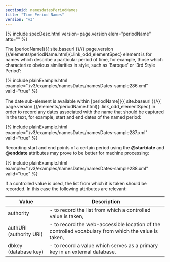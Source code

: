 ```yaml
---
sectionid: namesdatesPeriodNames
title: "Time Period Names"
version: "v3"
---
```






{% include specDesc.html version=page.version elem="periodName" atts="" %}



The [periodName]({{ site.baseurl }}/{{ page.version }}/elements/periodName.html){:.link_odd_elementSpec} element is for names which describe a particular
period of time, for example, those which characterize obvious similarities in style,
such as
‘Baroque’ or ‘3rd Style Period’:

{% include plainExample.html example="./v3/examples/namesDates/namesDates-sample286.xml" valid="true" %}


The date sub-element is available within [periodName]({{ site.baseurl }}/{{ page.version }}/elements/periodName.html){:.link_odd_elementSpec} in order to
record any dates associated with the name that should be captured in the text, for
example,
start and end dates of the named period:

{% include plainExample.html example="./v3/examples/namesDates/namesDates-sample287.xml" valid="true" %}

Recording start and end points of a certain period using the **@startdate** and
**@enddate** attributes may prove to be better for machine processing:

{% include plainExample.html example="./v3/examples/namesDates/namesDates-sample288.xml" valid="true" %}

If a controlled value is used, the list from which it is taken should be recorded.
In this
case the following attributes are relevant:

<table class="table table-striped table-hover">
   <thead>
      <tr>
         <th>Value</th>
         <th>Description</th>
      </tr>
   </thead>
   <tbody>
      <tr>
         <td>
            <span class="att">authority</span>
         </td>
         <td> - to record the list from which a controlled value is taken,</td>
      </tr>
      <tr>
         <td>
            <span class="att">authURI</span> (authority URI)
         </td>
         <td> - to record the web-accessible location of the controlled vocabulary from which the
            value is taken,
         </td>
      </tr>
      <tr>
         <td>
            <span class="att">dbkey</span> (database key)
         </td>
         <td> - to record a value which serves as a primary key in an external database.</td>
      </tr>
   </tbody>
</table>


